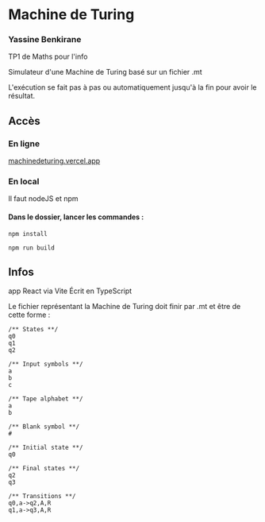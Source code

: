 # Machine de Turing

### Yassine Benkirane

TP1 de Maths pour l'info

Simulateur d'une Machine de Turing basé sur un fichier .mt

L'exécution se fait pas à pas ou automatiquement jusqu'à la fin pour avoir le résultat.



## Accès

### En ligne

[machinedeturing.vercel.app](https://machinedeturing.vercel.app)

### En local

Il faut nodeJS et npm

#### Dans le dossier, lancer les commandes :
`npm install`

`npm run build`


## Infos

app React via Vite
Écrit en TypeScript


Le fichier représentant la Machine de Turing doit finir par .mt et être de cette forme :

```
/** States **/
q0
q1
q2

/** Input symbols **/
a
b
c

/** Tape alphabet **/
a
b

/** Blank symbol **/
#

/** Initial state **/
q0

/** Final states **/
q2
q3

/** Transitions **/
q0,a->q2,A,R
q1,a->q3,A,R
```